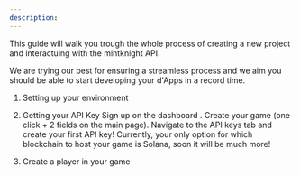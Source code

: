 ```yaml
---
description: 
---
```


This guide will walk you trough the whole process of creating a new project and interactuing with the mintknight API.

We are trying our best for ensuring a streamless process and we aim you should be able to start developing your d'Apps in a record time. 


1. Setting up your environment


2. Getting your API Key
Sign up on the dashboard .
Create your game (one click + 2 fields on the main page).
Navigate to the API keys tab and create your first API key!
Currently, your only option for which blockchain to host your game is Solana, soon it will be much more!
3. Create a player in your game